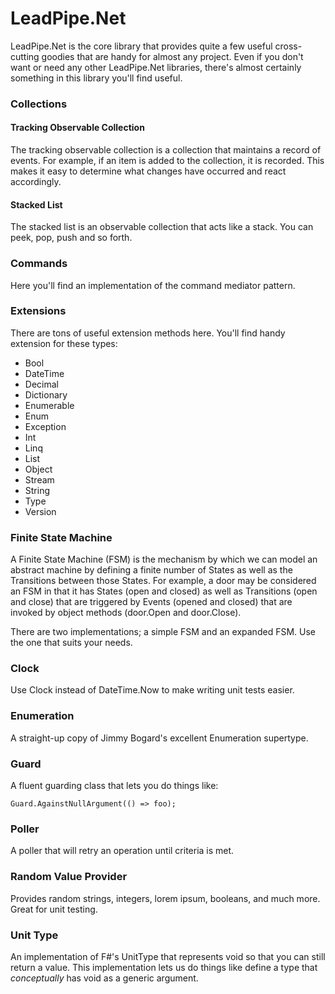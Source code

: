 # LeadPipe.Net

LeadPipe.Net is the core library that provides quite a few useful cross-cutting goodies that are handy for almost any project. Even if you don't want or need any other LeadPipe.Net libraries, there's almost certainly something in this library you'll find useful.

### Collections

#### Tracking Observable Collection

The tracking observable collection is a collection that maintains a record of events. For example, if an item is added to the collection, it is recorded. This makes it easy to determine what changes have occurred and react accordingly.

#### Stacked List

The stacked list is an observable collection that acts like a stack. You can peek, pop, push and so forth.

### Commands

Here you'll find an implementation of the command mediator pattern.

### Extensions

There are tons of useful extension methods here. You'll find handy extension for these types:

- Bool
- DateTime
- Decimal
- Dictionary
- Enumerable
- Enum
- Exception
- Int
- Linq
- List
- Object
- Stream
- String
- Type
- Version

### Finite State Machine

A Finite State Machine (FSM) is the mechanism by which we can model an abstract machine by defining a finite number of States as well as the Transitions between those States. For example, a door may be considered an FSM in that it has States (open and closed) as well as Transitions (open and close) that are triggered by Events (opened and closed) that are invoked by object methods (door.Open and door.Close).

There are two implementations; a simple FSM and an expanded FSM. Use the one that suits your needs.
 
### Clock

Use Clock instead of DateTime.Now to make writing unit tests easier.

### Enumeration

A straight-up copy of Jimmy Bogard's excellent Enumeration supertype.

### Guard

A fluent guarding class that lets you do things like:

```
Guard.AgainstNullArgument(() => foo);
```

### Poller

A poller that will retry an operation until criteria is met.

### Random Value Provider

Provides random strings, integers, lorem ipsum, booleans, and much more. Great for unit testing.

### Unit Type

An implementation of F#'s UnitType that represents void so that you can still return a value. This implementation lets us do things like define a type that *conceptually* has void as a generic argument.
